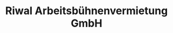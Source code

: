---
title: "Riwal Arbeitsbühnenvermietung GmbH"
url: /gelsenkirchen/riwal-arbeitsbuehnenvermietung-gmbh/
shop: Mieten
---